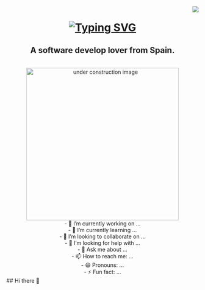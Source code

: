 <img align="right" src="https://visitor-badge.laobi.icu/badge?page_id=JoseLuisPelayo.JoseLuisPelayo " />
<h1 align="center">
    <a href="https://git.io/typing-svg">
        <img src="https://readme-typing-svg.herokuapp.com?font=Jetbrains+mono&weight=600&size=38&duration=3000&pause=500&color=75B6FE&center=true&vCenter=true&width=435&lines=Hi+there!%F0%9F%91%8B;+I'm+Jose+Pelayo!" alt="Typing SVG" /></a>
</h1>
<h2 align="center">
    A software develop lover from Spain.
</h2>
<br />
<div align="center">
<img src="https://media.tenor.com/42bcTn0iuVgAAAAi/under-construction-pikachu.gif" alt="under construction image" width="400"><br>
- 🔭 I’m currently working on ... <br>   
- 🌱 I’m currently learning ...<br>
- 👯 I’m looking to collaborate on ...<br>  
- 🤔 I’m looking for help with ...<br>
- 💬 Ask me about ...<br>
- 📫 How to reach me: ...<br>  
- 😄 Pronouns: ...<br>
- ⚡ Fun fact: ...<br>
</div>
## Hi there 👋

<!--
**JoseLuisPelayo/JoseLuisPelayo** is a ✨ _special_ ✨ repository because its `README.md` (this file) appears on your GitHub profile.

Here are some ideas to get you started:

- 🔭 I’m currently working on ...
- 🌱 I’m currently learning ...
- 👯 I’m looking to collaborate on ...
- 🤔 I’m looking for help with ...
- 💬 Ask me about ...
- 📫 How to reach me: ...
- 😄 Pronouns: ...
- ⚡ Fun fact: ...
-->
